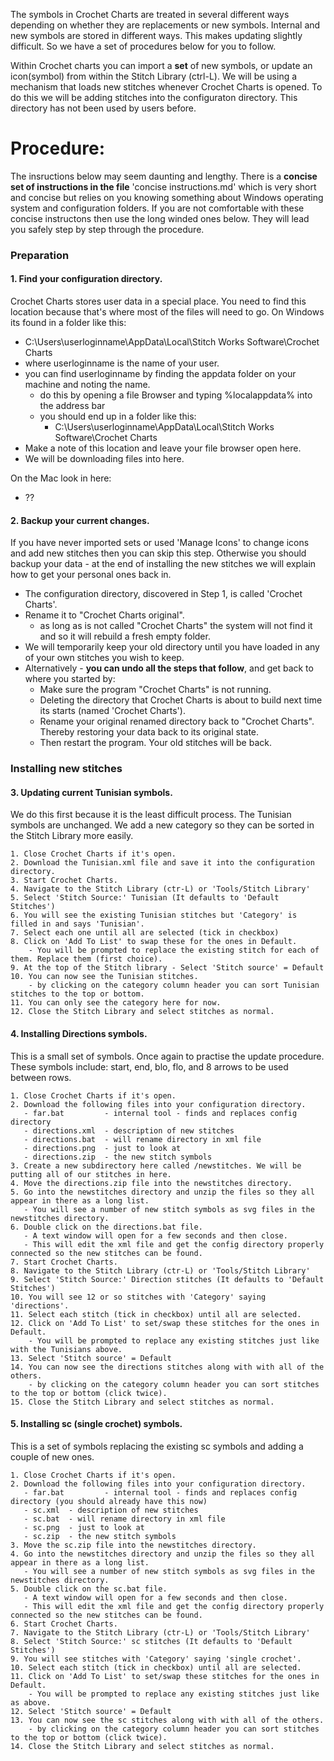 The symbols in Crochet Charts are treated in several different ways depending on whether they are replacements or new symbols.
Internal and new symbols are stored in different ways. This makes updating slightly difficult. So we have a set of procedures below for you to follow.

Within Crochet charts you can import a **set** of new symbols, or update an icon(symbol) from within the Stitch Library (ctrl-L).
We will be using a mechanism that loads new stitches whenever Crochet Charts is opened.
To do this we will be adding stitches into the configuraton directory. This directory has not been used by users before.

# Procedure: #
The insructions below may seem daunting and lengthy. There is a **concise set of instructions in the file** 'concise instructions.md' which is very short and concise but relies on you knowing something about Windows operating system and configuration folders. If you are not comfortable with these concise instructons then use the long winded ones below. They will lead you safely step by step through the procedure.

### Preparation
#### 1. Find your configuration directory.

Crochet Charts stores user data in a special place. You need to find this location because that's where most of the files will need to go.
On Windows its found in a folder like this:
   - C:\Users\userloginname\AppData\Local\Stitch Works Software\Crochet Charts
   - where userloginname is the name of your user.
   - you can find userloginname by finding the appdata folder on your machine and noting the name.
      - do this by opening a file Browser and typing %localappdata% into the address bar
      - you should end up in a folder like this:
         - C:\Users\userloginname\AppData\Local\Stitch Works Software\Crochet Charts
   - Make a note of this location and leave your file browser open here.
   - We will be downloading files into here.

On the Mac look in here:
   - ??
   
#### 2. Backup your current changes.

If you have never imported sets or used 'Manage Icons' to change icons and add new stitches then you can skip this step.
Otherwise you should backup your data - at the end of installing the new stitches we will explain how to get your personal ones back in.
   - The configuration directory, discovered in Step 1, is called 'Crochet Charts'.
   - Rename it to "Crochet Charts original".
       - as long as is not called "Crochet Charts" the system will not find it and so it will rebuild a fresh empty folder.
   - We will temporarily keep your old directory until you have loaded in any of your own stitches you wish to keep.
   - Alternatively - **you can undo all the steps that follow**, and get back to where you started by:
       - Make sure the program "Crochet Charts" is not running.
       - Deleting the directory that Crochet Charts is about to build next time its starts (named 'Crochet Charts').
       - Rename your original renamed directory back to "Crochet Charts". Thereby restoring your data back to its original state.
       - Then restart the program. Your old stitches will be back.

### Installing new stitches
#### 3. Updating current Tunisian symbols.

We do this first because it is the least difficult process.
The Tunisian symbols are unchanged. We add a new category so they can be sorted in the Stitch Library more easily.

    1. Close Crochet Charts if it's open.
    2. Download the Tunisian.xml file and save it into the configuration directory.
    3. Start Crochet Charts.
    4. Navigate to the Stitch Library (ctr-L) or 'Tools/Stitch Library'
    5. Select 'Stitch Source:' Tunisian (It defaults to 'Default Stitches')
    6. You will see the existing Tunisian stitches but 'Category' is filled in and says 'Tunisian'.
    7. Select each one until all are selected (tick in checkbox)
    8. Click on 'Add To List' to swap these for the ones in Default.
        - You will be prompted to replace the existing stitch for each of them. Replace them (first choice).
    9. At the top of the Stitch library - Select 'Stitch source' = Default
    10. You can now see the Tunisian stitches.
        - by clicking on the category column header you can sort Tunisian stitches to the top or bottom.
    11. You can only see the category here for now.
    12. Close the Stitch Library and select stitches as normal.
      
#### 4. Installing Directions symbols.

This is a small set of symbols. Once again to practise the update procedure.
These symbols include: start, end, blo, flo, and 8 arrows to be used between rows.

    1. Close Crochet Charts if it's open.
    2. Download the following files into your configuration directory.
       - far.bat         - internal tool - finds and replaces config directory
       - directions.xml  - description of new stitches
       - directions.bat  - will rename directory in xml file
       - directions.png  - just to look at
       - directions.zip  - the new stitch symbols
    3. Create a new subdirectory here called /newstitches. We will be putting all of our stitches in here.
    4. Move the directions.zip file into the newstitches directory.
    5. Go into the newstitches directory and unzip the files so they all appear in there as a long list.
       - You will see a number of new stitch symbols as svg files in the newstitches directory.
    6. Double click on the directions.bat file.
       - A text window will open for a few seconds and then close.
       - This will edit the xml file and get the config directory properly connected so the new stitches can be found.
    7. Start Crochet Charts.
    8. Navigate to the Stitch Library (ctr-L) or 'Tools/Stitch Library'
    9. Select 'Stitch Source:' Direction stitches (It defaults to 'Default Stitches')
    10. You will see 12 or so stitches with 'Category' saying 'directions'.
    11. Select each stitch (tick in checkbox) until all are selected.
    12. Click on 'Add To List' to set/swap these stitches for the ones in Default.
        - You will be prompted to replace any existing stitches just like with the Tunisians above.
    13. Select 'Stitch source' = Default
    14. You can now see the directions stitches along with with all of the others.
        - by clicking on the category column header you can sort stitches to the top or bottom (click twice).
    15. Close the Stitch Library and select stitches as normal.
    

#### 5. Installing sc (single crochet) symbols.

This is a set of symbols replacing the existing sc symbols and adding a couple of new ones.

    1. Close Crochet Charts if it's open.
    2. Download the following files into your configuration directory.
       - far.bat         - internal tool - finds and replaces config directory (you should already have this now)
       - sc.xml  - description of new stitches
       - sc.bat  - will rename directory in xml file
       - sc.png  - just to look at
       - sc.zip  - the new stitch symbols
    3. Move the sc.zip file into the newstitches directory.
    4. Go into the newstitches directory and unzip the files so they all appear in there as a long list.
       - You will see a number of new stitch symbols as svg files in the newstitches directory.
    5. Double click on the sc.bat file.
       - A text window will open for a few seconds and then close.
       - This will edit the xml file and get the config directory properly connected so the new stitches can be found.
    6. Start Crochet Charts.
    7. Navigate to the Stitch Library (ctr-L) or 'Tools/Stitch Library'
    8. Select 'Stitch Source:' sc stitches (It defaults to 'Default Stitches')
    9. You will see stitches with 'Category' saying 'single crochet'.
    10. Select each stitch (tick in checkbox) until all are selected.
    11. Click on 'Add To List' to set/swap these stitches for the ones in Default.
        - You will be prompted to replace any existing stitches just like as above.
    12. Select 'Stitch source' = Default
    13. You can now see the sc stitches along with with all of the others.
        - by clicking on the category column header you can sort stitches to the top or bottom (click twice).
    14. Close the Stitch Library and select stitches as normal.
    
